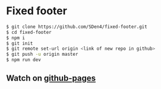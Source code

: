 #  Fixed footer
```sh
$ git clone https://github.com/SDen4/fixed-footer.git
$ cd fixed-footer
$ npm i
$ git init
$ git remote set-url origin <link of new repo in github>
$ git push -u origin master
$ npm run dev
```

##  Watch on [github-pages](https://sden4.github.io/fixed-footer/dist)